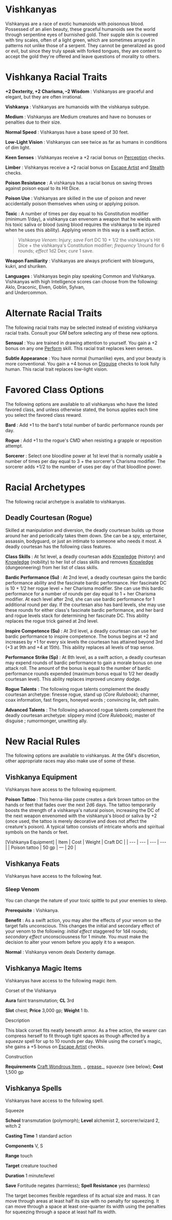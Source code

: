 # Vishkanyas

Vishkanyas are a race of exotic humanoids with poisonous blood. Possessed of an alien beauty, these graceful humanoids see the world through serpentine eyes of burnished gold. Their supple skin is covered with tiny scales, often of a light green, which are sometimes arrayed in patterns not unlike those of a serpent. They cannot be generalized as good or evil, but since they truly speak with forked tongues, they are content to accept the gold they're offered and leave questions of morality to others.

# Vishkanya Racial Traits

**+2 Dexterity, +2 Charisma, –2 Wisdom** : Vishkanyas are graceful and elegant, but they are often irrational.

**Vishkanya** : Vishkanyas are humanoids with the vishkanya subtype.

**Medium** : Vishkanyas are Medium creatures and have no bonuses or penalties due to their size.

**Normal Speed** : Vishkanyas have a base speed of 30 feet.

**Low-Light Vision** : Vishkanyas can see twice as far as humans in conditions of dim light.

**Keen Senses** : Vishkanyas receive a +2 racial bonus on [Perception](skills/perception.md#_perception) checks.

**Limber** : Vishkanyas receive a +2 racial bonus on [Escape Artist](skills/escapeArtist.md#_escape-artist) and [Stealth](skills/stealth.md#_stealth) checks.

**Poison Resistance** : A vishkanya has a racial bonus on saving throws against poison equal to its Hit Dice.

**Poison Use** : Vishkanyas are skilled in the use of poison and never accidentally poison themselves when using or applying poison.

**Toxic** : A number of times per day equal to his Constitution modifier (minimum 1/day), a vishkanya can envenom a weapon that he wields with his toxic saliva or blood (using blood requires the vishkanya to be injured when he uses this ability). Applying venom in this way is a swift action.

> _Vishkanya Venom_: Injury; _save_ Fort DC 10 + 1/2 the vishkanya's Hit Dice + the vishkanya's Constitution modifier; _frequency_ 1/round for 6 rounds; _effect_ 1d2 Dex; _cure_ 1 save.

**Weapon Familiarity** : Vishkanyas are always proficient with blowguns, kukri, and shuriken.

**Languages** : Vishkanyas begin play speaking Common and Vishkanya. Vishkanyas with high Intelligence scores can choose from the following: Aklo, Draconic, Elven, Goblin, Sylvan,   
and Undercommon.

# Alternate Racial Traits

The following racial traits may be selected instead of existing vishkanya racial traits. Consult your GM before selecting any of these new options.

**Sensual** : You are trained in drawing attention to yourself. You gain a +2 bonus on any one [Perform](skills/perform.md#_perform) skill. This racial trait replaces keen senses.

**Subtle Appearance** : You have normal (humanlike) eyes, and your beauty is more conventional. You gain a +4 bonus on [Disguise](skills/disguise.md#_disguise) checks to look fully human. This racial trait replaces low-light vision.

# Favored Class Options

The following options are available to all vishkanyas who have the listed favored class, and unless otherwise stated, the bonus applies each time you select the favored class reward.

**Bard** : Add +1 to the bard's total number of bardic performance rounds per day.

**Rogue** : Add +1 to the rogue's CMD when resisting a grapple or reposition attempt.

**Sorcerer** : Select one bloodline power at 1st level that is normally usable a number of times per day equal to 3 + the sorcerer's Charisma modifier. The sorcerer adds +1/2 to the number of uses per day of that bloodline power.

# Racial Archetypes

The following racial archetype is available to vishkanyas.

## Deadly Courtesan (Rogue)

Skilled at manipulation and diversion, the deadly courtesan builds up those around her and periodically takes them down. She can be a spy, entertainer, assassin, bodyguard, or just an intimate to someone who needs it most. A deadly courtesan has the following class features.

**Class Skills** : At 1st level, a deadly courtesan adds [Knowledge](skills/knowledge.md#_knowledge) (history) and [Knowledge](skills/knowledge.md#_knowledge) (nobility) to her list of class skills and removes [Knowledge](skills/knowledge.md#_knowledge) (dungeoneering) from her list of class skills.

**Bardic Performance (Su)** : At 2nd level, a deadly courtesan gains the bardic performance ability and the fascinate bardic performance. Her fascinate DC is 10 + 1/2 her rogue level + her Charisma modifier. She can use this bardic performance for a number of rounds per day equal to 1 + her Charisma modifier. At each level after 2nd, she can use bardic performance for 1 additional round per day. If the courtesan also has bard levels, she may use these rounds for either class's fascinate bardic performance, and her bard and rogue levels stack for determining her fascinate DC. This ability replaces the rogue trick gained at 2nd level.

**Inspire Competence (Su)** : At 3rd level, a deadly courtesan can use her bardic performance to inspire competence. The bonus begins at +2 and increases by +1 for every six levels the courtesan has attained beyond 3rd (+3 at 9th and +4 at 15th). This ability replaces all levels of trap sense.

**Performance Strike (Sp)** : At 8th level, as a swift action, a deadly courtesan may expend rounds of bardic performance to gain a morale bonus on one attack roll. The amount of the bonus is equal to the number of bardic performance rounds expended (maximum bonus equal to 1/2 her deadly courtesan level). This ability replaces improved uncanny dodge.

**Rogue Talents** : The following rogue talents complement the deadly courtesan archetype: finesse rogue, stand up (_Core Rulebook_); charmer, coax information, fast fingers, honeyed words ; convincing lie, deft palm.

**Advanced Talents** : The following advanced rogue talents complement the deadly courtesan archetype: slippery mind (_Core Rulebook_); master of disguise ; rumormonger, unwitting ally.

# New Racial Rules

The following options are available to vishkanyas. At the GM's discretion, other appropriate races may also make use of some of these.

## Vishkanya Equipment

Vishkanyas have access to the following equipment.

**Poison Tattoo** : This henna-like paste creates a dark brown tattoo on the hands or feet that fades over the next 2d6 days. The tattoo temporarily boosts the strength of a vishkanya's natural poison, increasing the DC of the next weapon envenomed with the vishkanya's blood or saliva by +2 (once used, the tattoo is merely decorative and does not affect the creature's poison). A typical tattoo consists of intricate whorls and spiritual symbols on the hands or feet.

[Vishkanya Equipment]
| Item | Cost | Weight | Craft DC |
| --- | --- | --- | --- |
| Poison tattoo | 50 gp | — | 20 |

## Vishkanya Feats

Vishkanyas have access to the following feat.

### Sleep Venom

You can change the nature of your toxic spittle to put your enemies to sleep.

**Prerequisite** : Vishkanya.

**Benefit** : As a swift action, you may alter the effects of your venom so the target falls unconscious. This changes the initial and secondary effect of your venom to the following: _initial effect_ staggered for 1d4 rounds; _secondary effect_ unconsciousness for 1 minute. You must make the decision to alter your venom before you apply it to a weapon.

**Normal** : Vishkanya venom deals Dexterity damage.

## Vishkanya Magic Items

Vishkanyas have access to the following magic item.

Corset of the Vishkanya

**Aura** faint transmutation; **CL** 3rd

**Slot** chest; **Price** 3,000 gp; **Weight** 1 lb.

Description

This black corset fits neatly beneath armor. As a free action, the wearer can compress herself to fit through tight spaces as though affected by a _squeeze_ spell for up to 10 rounds per day. While using the corset's magic, she gains a +5 bonus on [Escape Artist](skills/escapeArtist.md#_escape-artist) checks.

Construction

**Requirements** [Craft Wondrous Item](feats.md#_craft-wondrous-item), _ [grease](spells/grease.md#_grease)_, _squeeze_ (see below); **Cost** 1,500 gp

## Vishkanya Spells

Vishkanyas have access to the following spell.

Squeeze

**School** transmutation (polymorph); **Level** alchemist 2, sorcerer/wizard 2, witch 2

**Casting Time** 1 standard action

**Components** V, S

**Range** touch

**Target** creature touched

**Duration** 1 minute/level

**Save** Fortitude negates (harmless); **Spell Resistance** yes (harmless)

The target becomes flexible regardless of its actual size and mass. It can move through areas at least half its size with no penalty for squeezing. It can move through a space at least one-quarter its width using the penalties for squeezing through a space at least half its width.

